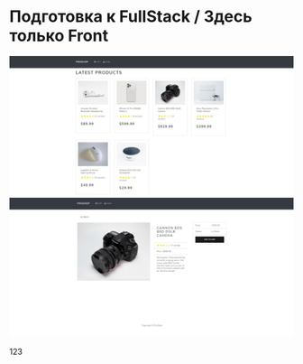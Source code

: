 # Подготовка к FullStack / Здесь только Front 

![Image alt](https://github.com/EvgeniyBudaev/ecommerce_frontend_proshop/blob/master/public/images/screenshot_1.jpg)
![Image alt](https://github.com/EvgeniyBudaev/ecommerce_frontend_proshop/blob/master/public/images/screenshot_2.jpg)

123
